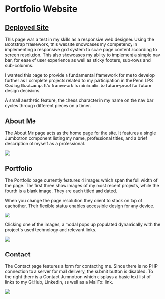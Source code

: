 # Portfolio Website

## [Deployed Site](https://clairevita.github.io/)

This page was a test in my skills as a responsive web designer. Using the Bootstrap framework, this website showcases my competency in implementing a responsive grid system to scale page content according to screen resolution. This also showcases my ability to implement a simple nav bar, for ease of user experience as well as sticky footers, sub-rows and sub-columns. 

I wanted this page to provide a fundamental framework for me to develop further as I complete projects related to my participation in the Penn LPS Coding Bootcamp. It's framework is minimalist to future-proof for future design decisions.

A small aesthetic feature, the chess character in my name on the nav bar cycles through different pieces on a timer.

## About Me

The About Me page acts as the home page for the site. It features a single Jumbotron component listing my name, professional titles, and a brief description of myself as a professional.

![](https://i.imgur.com/G5idUhB.png)

## Portfolio

The Portfolio page currently features 4 images which span the full width of the page. The first three show images of my most recent projects, while the fourth is a blank image. They are each titled and dated.

When you change the page resolution they orient to stack on top of eachother. Their flexible status enables accessible design for any device.

![](https://i.imgur.com/CU9bEUZ.png)

Clicking one of the images, a modal pops up populated dynamically with the project's used technology and relevant links.

![](https://i.imgur.com/nSm9X5u.png)

## Contact

The Contact page features a form for contacting me. Since there is no PHP connection to a server for mail delivery, the submit button is disabled. To the right there is a Contact Jumnotron which displays a basic text list of links to my GitHub, LinkedIn, as well as a MailTo: link.

![](https://i.imgur.com/zvBCWDw.png)
